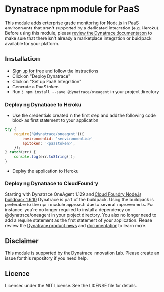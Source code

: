 # Dynatrace npm module for PaaS

This module adds enterprise grade monitoring for Node.js in PaaS environments that aren't supported by a dedicated integration (e.g. Heroku). Before using this module, please [review the Dynatrace documentation](https://www.dynatrace.com/support/help/infrastructure/) to make sure that there isn't already a marketplace integration or buidlpack available for your platform.

## Installation
* [Sign up for free](https://www.dynatrace.com/trial/) and follow the instructions
* Click on "Deploy Dynatrace"
* Click on "Set up PaaS Integration"
* Generate a PaaS token
* Run `$ npm install --save @dynatrace/oneagent` in your project directory

### Deploying Dynatrace to Heroku
* Use the credentials created in the first step and add the following code block as first statement to your application

```js
try {
    require('@dynatrace/oneagent')({
        environmentid: '<environmentid>',
        apitoken: '<paastoken>',
    });
} catch(err) {
    console.log(err.toString());
}
```

* Deploy the application to Heroku

### Deploying Dynatrace to CloudFoundry
Starting with Dynatrace OneAgent 1.129 and [Cloud Foundry Node.js buildpack 1.6.10](https://github.com/cloudfoundry/nodejs-buildpack/releases/tag/v1.6.10) Dynatrace is part of the buildpack.
Using the buildpack is preferable to the npm module approach due to several improvements. For instance, you're no longer required to install a dependency on @dynatrace/oneagent in your project directory. You also no longer need to add a require statement as the first statement of your application. Please review the [Dynatrace product news](https://www.dynatrace.com/blog/support-for-node-js-apps-on-cloud-foundry-paas/) and [documentation](https://www.dynatrace.com/support/help/infrastructure/paas/how-do-i-monitor-cloud-foundry-applications/) to learn more.

## Disclaimer
This module is supported by the Dynatrace Innovation Lab.
Please create an issue for this repository if you need help.

## Licence
Licensed under the MIT License. See the LICENSE file for details.
